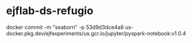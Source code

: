 # ejflab-ds-refugio


docker commit -m "seaborn" -p 53d9d3dce4a8  us-docker.pkg.dev/ejfexperiments/us.gcr.io/jupyter/pyspark-notebook:v1.0.4